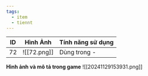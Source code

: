 ```yaml
---
tags:
  - item
  - tiennt
---
```


| ID  | Hình Ảnh    | Tính năng sử dụng |
| --- | ----------- | ----------------- |
| 72  | ![[72.png]] | Dùng trong -      |
**Hình ảnh và mô tả trong game**
![[20241129153931.png]]
